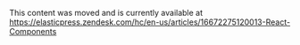 This content was moved and is currently available at https://elasticpress.zendesk.com/hc/en-us/articles/16672275120013-React-Components